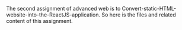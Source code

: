 The second assignment of advanced web is to Convert-static-HTML-website-into-the-ReactJS-application. So here is the files and related content of this assignment.
